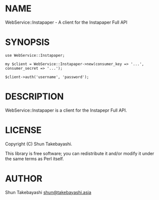 # NAME

WebService::Instapaper - A client for the Instapaper Full API

# SYNOPSIS

    use WebService::Instapaper;

    my $client = WebService::Instapaper->new(consumer_key => '...', consumer_secret => '...');

    $client->auth('username', 'password');

# DESCRIPTION

WebService::Instapaper is a client for the Instapepr Full API.

# LICENSE

Copyright (C) Shun Takebayashi.

This library is free software; you can redistribute it and/or modify
it under the same terms as Perl itself.

# AUTHOR

Shun Takebayashi <shun@takebayashi.asia>

